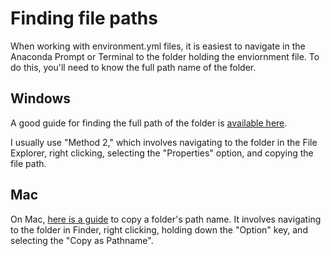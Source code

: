 # Finding file paths

When working with environment.yml files, it is easiest to navigate
in the Anaconda Prompt or Terminal to the folder holding the enviornment file.
To do this, you'll need to know the full path name of the folder.

## Windows

A good guide for finding the full path of the folder is [available here](https://www.wikihow.com/Find-a-File%27s-Path-on-Windows).

I usually use "Method 2," which involves navigating to the folder in the File Explorer, right clicking,
selecting the "Properties" option, and copying the file path.

## Mac

On Mac, [here is a guide](http://osxdaily.com/2015/11/05/copy-file-path-name-text-mac-os-x-finder/) to copy a folder's path name. It involves navigating to the folder in Finder, right clicking, holding down the "Option" key,
and selecting the "Copy as Pathname".
